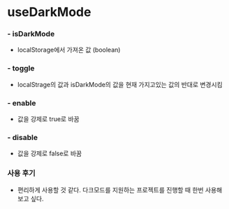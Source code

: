 # useDarkMode

### - isDarkMode
- localStorage에서 가져온 값 (boolean)

### - toggle
- localStrage의 값과 isDarkMode의 값을 현재 가지고있는 값의 반대로 변경시킴

### - enable
- 값을 강제로 true로 바꿈

### - disable
- 값을 강제로 false로 바꿈

### 사용 후기

- 편리하게 사용할 것 같다. 다크모드를 지원하는 프로젝트를 진행할 때 한번 사용해보고 싶다.